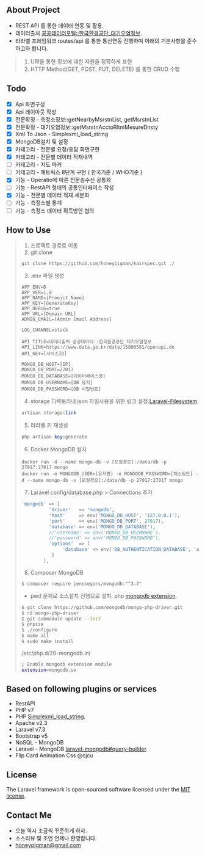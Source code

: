 ## About Project
- REST API 를 통한 데이터 연동 및 활용.
- 데이터출처 [공공데이터포털::한국환경공단_대기오염정보](https://www.data.go.kr/data/15000581/openapi.do).
- 라라벨 프레임워크 routes/api 를 통한 통신연동 진행하며 아래의 기본사항을 준수하고자 합니다.
> 1) URI을 통한 정보에 대한 자원을 정확하게 표현
> 2) HTTP Method(GET, POST, PUT, DELETE) 를 통한 CRUD 수행
## Todo
- [X] Api 화면구성
- [X] Api 레이아웃 작성
- [X] 전문확정 - 측정소정보::getNearbyMsrstnList, getMsrstnList
- [X] 전문확정 - 대기오염정보::getMsrstnAcctoRltmMesureDnsty
- [X] Xml To Json - Simplexml_load_string
- [X] MongoDB설치 및 설정
- [X] 카테고리 - 전문별 요청/응답 화면구현
- [X] 카테고리 - 전문별 데이터 적재내역
- [ ] 카테고리 - 지도 마커
- [ ] 카테고리 - 매트릭스 8단계 구현 ( 한국기준 / WHO기준 )
- [X] 기능 - Operatio에 따른 전문송수신 공통화
- [ ] 기능 - RestAPI 형태의 공통인터페이스 작성
- [X] 기능 - 전문별 데이터 적재 세분화
- [ ] 기능 - 측정소별 통계
- [ ] 기능 - 측정소 데이터 획득방안 협의

## How to Use
> 1) 프로젝트 경로로 이동
> 2) git clone
> ```git
> git clone https://github.com/honeypigman/kairspec.git ./
> ```
> 3) .env 파일 생성 
> ```env
> APP_ENV=D
> APP_VER=1.0
> APP_NAME=[Proejct Name]
> APP_KEY=[GenerateKey]
> APP_DEBUG=true
> APP_URL=[Domain URL]
> ADMIN_EMAIL=[Admin Email Address]
> 
> LOG_CHANNEL=stack
> 
> API_TITLE=데이터출처_공공데이터::한국환경공단_대기오염정보
> API_LINK=https://www.data.go.kr/data/15000581/openapi.do
> API_KEY=[서비스ID]
> 
> MONGO_DB_HOST=[IP]
> MONGO_DB_PORT=27017
> MONGO_DB_DATABASE=[데이터베이스명]
> MONGO_DB_USERNAME=[DB 유저]
> MONGO_DB_PASSWORD=[DB 비밀번호]
>```
> 4) storage 디렉토리내  json 파일사용을 위한 링크 설정.[Laravel-Filesystem](https://laravel.com/docs/7.x/filesystem).
> ```php 
> artisan storage:link
> ```
> 5) 라라벨 키 재생성
> ```php
> php artisan key:generate
> ```
>6) Docker MongoDB 설치
> ```docker
> docker run -d --name mongo-db -v [로컬경로]:/data/db -p 27017:27017 mongo
> docker run -e MONGODB_USER=[유저명] -e MONGODB_PASSWORD=[패스워드] -d --name mongo-db -v [로컬경로]:/data/db -p 27017:27017 mongo
> ```
> 7) Laravel config/database.php > Connections 추가
> ```php
> 'mongodb' => [
>           'driver'   => 'mongodb',
>           'host'     => env('MONGO_DB_HOST', '127.0.0.1'),
>           'port'     => env('MONGO_DB_PORT', 27017),
>           'database' => env('MONGO_DB_DATABASE'),
>           //'username' => env('MONGO_DB_USERNAME'),
>           //'password' => env('MONGO_DB_PASSWORD'),
>           'options'  => [
>                'database' => env('DB_AUTHENTICATION_DATABASE', 'admin'), // required with Mongo 3+
>            ]
>         ],
>```
> 8) Composer MongoDB
> ```
> $ composer require jenssegers/mongodb:"^3.7"
>````
>
> * pecl 문제로 소스설치 진행으로 설치.
> php [mongodb extension](https://www.php.net/manual/en/mongodb.installation.manual.php).
> ```sh
> $ git clone https://github.com/mongodb/mongo-php-driver.git
> $ cd mongo-php-driver
> $ git submodule update --init
> $ phpize
> $ ./configure
> $ make all
> $ sudo make install
> ```
> /etc/php.d/20-mongodb.ini
> ```sh
> ; Enable mongodb extension module
> extension=mongodb.so
> ```
## Based on following plugins or services
- RestAPI
- PHP v7
- PHP [Simplexml_load_string](https://www.php.net/manual/en/book.simplexml.php).
- Apache v2.3
- Laravel v7.3
- Bootstrap v5
- NoSQL - MongoDB
- Laravel - MongoDB [laravel-mongodb#query-builder](https://github.com/jenssegers/laravel-mongodb#query-builder).
- Flip Card Animation Css @cjcu

## License
The Laravel framework is open-sourced software licensed under the [MIT license](https://opensource.org/licenses/MIT).

## Contact Me
- 오늘 역시 조금씩 꾸준하게 하자.
- 소스리뷰 및 조언 언제나 환영합니다. 
- honeypigman@gmail.com